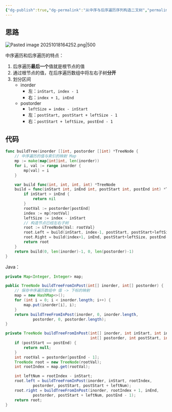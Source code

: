 ```yaml
---
{"dg-publish":true,"dg-permalink":"从中序与后序遍历序列构造二叉树","permalink":"/从中序与后序遍历序列构造二叉树/","title":"从中序与后序遍历序列构造二叉树","tags":["二叉树","构造二叉树"]}
---
```



## 思路

![Pasted image 20251018164252.png|500](/img/user/attachments/images/Pasted%20image%2020251018164252.png)

中序遍历和后序遍历的特点：
1. 后序遍历**最后一个**值就是根节点的值
2. 通过根节点的值，在后序遍历数组中将左右子树**分开**
3. 划分区间
	- inorder
		- 左：`inStart, index - 1`
		- 右：`index + 1, inEnd`
	- postorder
		- `leftSize = index - inStart`
		- 左：`postStart, postStart + leftSize - 1`
		- 右：`postStart + leftSize, postEnd - 1`

## 代码

```go
func buildTree(inorder []int, postorder []int) *TreeNode {
	// 中序遍历的值与索引的映射 Map
	mp := make(map[int]int, len(inorder))
	for i, val := range inorder {
		mp[val] = i
	}

	var build func(int, int, int, int) *TreeNode
	build = func(inStart int, inEnd int, postStart int, postEnd int) *TreeNode {
		if inStart > inEnd {
			return nil
		}
		rootVal := postorder[postEnd]
		index := mp[rootVal]
		leftSize := index - inStart
		// 构造节点已经左右子树
		root := &TreeNode{Val: rootVal}
		root.Left = build(inStart, index-1, postStart, postStart+leftSize-1)
		root.Right = build(index+1, inEnd, postStart+leftSize, postEnd-1)
		return root
	}
	return build(0, len(inorder)-1, 0, len(postorder)-1)
}
```

Java：

```java
private Map<Integer, Integer> map;

public TreeNode buildTreeFromInPost(int[] inorder, int[] postorder) {
	// 保存中序遍历数组中 值 -> 下标的映射
	map = new HashMap<>();
	for (int i = 0; i < inorder.length; i++) {
		map.put(inorder[i], i);
	}
	return buildTreeFromInPost(inorder, 0, inorder.length,
			postorder, 0, postorder.length);
}

private TreeNode buildTreeFromInPost(int[] inorder, int inStart, int inEnd,
									 int[] postorder, int postStart, int postEnd) {
	if (postStart == postEnd) {
		return null;
	}
	int rootVal = postorder[postEnd - 1];
	TreeNode root = new TreeNode(rootVal);
	int rootIndex = map.get(rootVal);

	int leftNum = rootIndex - inStart;
	root.left = buildTreeFromInPost(inorder, inStart, rootIndex,
			postorder, postStart, postStart + leftNum);
	root.right = buildTreeFromInPost(inorder, rootIndex + 1, inEnd,
			postorder, postStart + leftNum, postEnd - 1);
	return root;
}
```